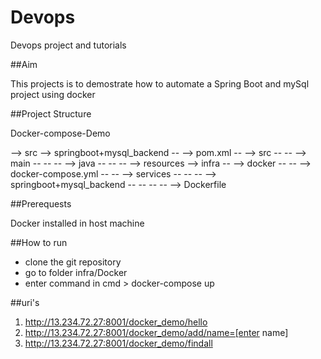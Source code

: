 # Devops
Devops project and tutorials

##Aim

This projects is to demostrate how to automate a Spring Boot and mySql project using docker

##Project Structure

Docker-compose-Demo

--> src
--> springboot+mysql_backend
-- --> pom.xml
-- --> src
-- -- --> main
-- -- -- --> java
-- -- -- --> resources
--> infra
-- --> docker
-- -- --> docker-compose.yml
-- -- --> services
-- -- -- --> springboot+mysql_backend
-- -- -- -- --> Dockerfile

##Prerequests

Docker installed in host machine

##How to run

* clone the git repository
* go to folder infra/Docker
* enter command in cmd > docker-compose up

##uri's

1) http://13.234.72.27:8001/docker_demo/hello
2) http://13.234.72.27:8001/docker_demo/add/name=[enter name]
3) http://13.234.72.27:8001/docker_demo/findall
